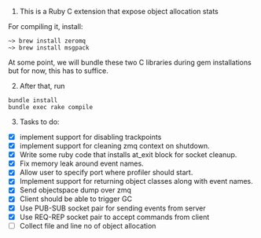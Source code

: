 1. This is a Ruby C extension that expose object allocation stats

For compiling it, install:

```
~> brew install zeromq
~> brew install msgpack
```

At some point, we will bundle these two C libraries during gem installations
but for now, this has to suffice.

2. After that, run

```
bundle install
bundle exec rake compile
```

3. Tasks to do:

* [X] implement support for disabling trackpoints
* [X] implement support for cleaning zmq context on shutdown.
* [X] Write some ruby code that installs at_exit block for socket cleanup.
* [X] Fix memory leak around event names.
* [X] Allow user to specify port where profiler should start.
* [X] Implement support for returning object classes along with event names.
* [X] Send objectspace dump over zmq
* [X] Client should be able to trigger GC
* [X] Use PUB-SUB socket pair for sending events from server
* [X] Use REQ-REP socket pair to accept commands from client
* [ ] Collect file and line no of object allocation
